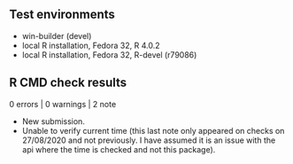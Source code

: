 ## Test environments
* win-builder (devel)
* local R installation, Fedora 32, R 4.0.2
* local R installation, Fedora 32, R-devel (r79086)

## R CMD check results

0 errors | 0 warnings | 2 note

* New submission.
* Unable to verify current time 
  (this last note only appeared on checks on 27/08/2020 and not previously. I 
   have assumed it is an issue with the api where the time is checked and not 
   this package).
